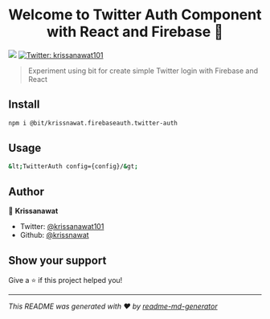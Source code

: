 <h1 align="center">Welcome to Twitter Auth Component with React and Firebase 👋</h1>
<p>
  <img src="https://img.shields.io/badge/version-0.0.1-blue.svg?cacheSeconds=2592000" />
  <a href="https://twitter.com/krissanawat101">
    <img alt="Twitter: krissanawat101" src="https://img.shields.io/twitter/follow/krissanawat101.svg?style=social" target="_blank" />
  </a>
</p>

> Experiment using bit for create simple Twitter login with Firebase and React

## Install

```sh
npm i @bit/krissnawat.firebaseauth.twitter-auth
```

## Usage

```sh
&lt;TwitterAuth config={config}/&gt;
```

## Author

👤 **Krissanawat**

- Twitter: [@krissanawat101](https://twitter.com/krissanawat101)
- Github: [@krissnawat](https://github.com/krissnawat)

## Show your support

Give a ⭐️ if this project helped you!

---

_This README was generated with ❤️ by [readme-md-generator](https://github.com/kefranabg/readme-md-generator)_
